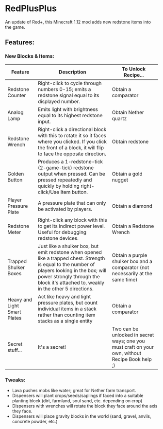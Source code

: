 # RedPlusPlus
An update of Red+, this Minecraft 1.12 mod adds new redstone items into the game.

## Features:
### New Blocks & Items:
| Feature  | Description | To Unlock Recipe... |
| ------------- | ------------- | ------------- |
| Redstone Counter | Right-click to cycle through numbers 0-15; emits a redstone signal equal to its displayed number. | Obtain a comparator |
| Analog Lamp | Emits light with brightness equal to its highest redstone input. | Obtain Nether quartz |
| Redstone Wrench | Right-click a directional block with this to rotate it so it faces where you clicked. If you click the front of a block, it will flip to face the opposite direction. | Obtain redstone |
| Golden Button | Produces a 1-redstone-tick (2-game-tick) redstone output when pressed. Can be pressed repeatedly and quickly by holding right-click/Use Item button. | Obtain a gold nugget |
| Player Pressure Plate | A pressure plate that can only be activated by players. | Obtain a diamond |
| Redstone Meter | Right-click any block with this to get its indirect power level. Useful for debugging redstone devices. | Obtain a Redstone Wrench |
| Trapped Shulker Boxes | Just like a shulker box, but emit redstone when opened like a trapped chest. Strength is equal to the number of players looking in the box; will power strongly through the block it's attached to, weakly in the other 5 directions. | Obtain a purple shulker box and a comparator (not necessarily at the same time) |
| Heavy and Light Smart Plates | Act like heavy and light pressure plates, but count individual items in a stack rather than counting item stacks as a single entity | Obtain a comparator |
| Secret stuff... | It's a secret! | Two can be unlocked in secret ways; one you must craft on your own, without Recipe Book help ;) |

### Tweaks:
- Lava pushes mobs like water; great for Nether farm transport.
- Dispensers will plant crops/seeds/saplings if faced into a suitable planting block (dirt, farmland, soul sand, etc. depending on crop)
- Dispensers with wrenches will rotate the block they face around the axis they face.
- Dispensers will place gravity blocks in the world (sand, gravel, anvils, concrete powder, etc.)